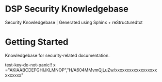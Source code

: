 # DSP Security Knowledgebase 

Security Knowledgebase | Generated using Sphinx + reStructuredtxt

# Getting Started 

Knowledgebase for security-related documentation.

test-key-do-not-panic!!
x ="AKIAABCDEFGHIJKLMNOP","H/A604MMvmQjLuZw/xxxxxxxxxxxxxxxxxxxxxxxxx"
